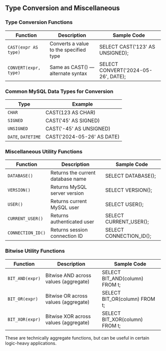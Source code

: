 ## Type Conversion and Miscellaneous

### Type Conversion Functions


| **Function**          | **Description**                        | **Sample Code**                     |
| ----------------------- | ---------------------------------------- | ------------------------------------- |
| `CAST(expr AS type)`  | Converts a value to the specified type | SELECT CAST('123' AS UNSIGNED);     |
| `CONVERT(expr, type)` | Same as CAST() — alternate syntax     | SELECT CONVERT('2024-05-26', DATE); |

### Common MySQL Data Types for Conversion


| **Type**           | **Example**                |
| -------------------- | ---------------------------- |
| `CHAR`             | CAST(123 AS CHAR)          |
| `SIGNED`           | CAST('45' AS SIGNED)       |
| `UNSIGNED`         | CAST('-45' AS UNSIGNED)    |
| `DATE`, `DATETIME` | CAST('2024-05-26' AS DATE) |

### Miscellaneous Utility Functions


| **Function**      | **Description**                   | **Sample Code**         |
| ------------------- | ----------------------------------- | ------------------------- |
| `DATABASE()`      | Returns the current database name | SELECT DATABASE();      |
| `VERSION()`       | Returns MySQL server version      | SELECT VERSION();       |
| `USER()`          | Returns current MySQL user        | SELECT USER();          |
| `CURRENT_USER()`  | Returns authenticated user        | SELECT CURRENT_USER();  |
| `CONNECTION_ID()` | Returns session connection ID     | SELECT CONNECTION_ID(); |

### Bitwise Utility Functions


| **Function**    | **Description**                       | **Sample Code**                |
| ----------------- | --------------------------------------- | -------------------------------- |
| `BIT_AND(expr)` | Bitwise AND across values (aggregate) | SELECT BIT_AND(column) FROM t; |
| `BIT_OR(expr)`  | Bitwise OR across values (aggregate)  | SELECT BIT_OR(column) FROM t;  |
| `BIT_XOR(expr)` | Bitwise XOR across values (aggregate) | SELECT BIT_XOR(column) FROM t; |

These are technically aggregate functions, but can be useful in certain logic-heavy applications.
